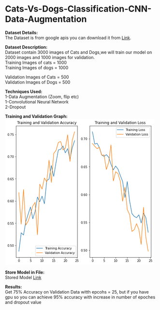 # Cats-Vs-Dogs-Classification-CNN-Data-Augmentation
<b>Dataset Details:</b><Br>
The Dataset is from google apis you can download it from <a href = "https://storage.googleapis.com/mledu-datasets/cats_and_dogs_filtered.zip">Link</a>.<br>

<b>Dataset Description:</b><br>
Dataset contain 3000 images of Cats and Dogs,we will train our model on 2000 images and 1000 images for validation.<br>
Training Images of cats = 1000<br>
Training Images of dogs = 1000<br>

Validation Images of Cats = 500<br>
Validation Images of Dogs = 500<br>

<b>Techniques Used:</b><br>
1-Data Augmentation (Zoom, flip etc)<br>
1-Convolutional Neural Network<br>
2-Dropout<br>

<b>Training and Validation Graph:</b><br>
<img src = "/Images/download.png"><br>

<b>Store Model in File:</b><br>
Stored Model <a href = "">Link</a><br>

<b>Results:</b><br>
Get 75% Accuracy on Validation Data witth epcohs = 25, but if you have gpu so you can achieve 95% accuracy with increase in number of epoches and dropout value<br>

